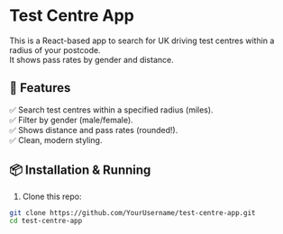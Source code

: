 # Test Centre App

This is a React-based app to search for UK driving test centres within a radius of your postcode.  
It shows pass rates by gender and distance.

## 🚀 Features

✅ Search test centres within a specified radius (miles).  
✅ Filter by gender (male/female).  
✅ Shows distance and pass rates (rounded!).  
✅ Clean, modern styling.

## 📦 Installation & Running

1. Clone this repo:

```bash
git clone https://github.com/YourUsername/test-centre-app.git
cd test-centre-app
```
